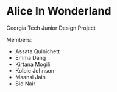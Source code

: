 # Alice In Wonderland

Georgia Tech Junior Design Project

Members:
* Assata Quinichett
* Emma Dang
* Kirtana Mogili
* Kolbie Johnson
* Maansi Jain
* Sid Nair
